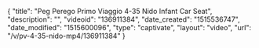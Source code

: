 {
    "title": "Peg Perego Primo Viaggio 4-35 Nido Infant Car Seat",
    "description": "",
    "videoid": "136911384",
    "date_created": "1515536747",
    "date_modified": "1515600096",
    "type": "captivate",
    "layout": "video",
    "url": "\/v\/pv-4-35-nido-mp4\/136911384"
}
